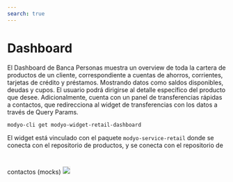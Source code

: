 ```yaml
---
search: true
---
```


# Dashboard 

El Dashboard de Banca Personas muestra un overview de toda la cartera de productos de un cliente, correspondiente a cuentas de ahorros, corrientes, tarjetas de crédito y préstamos. Mostrando datos como saldos disponibles, deudas y cupos. El usuario podrá dirigirse al detalle específico del producto que desee.
Adicionalmente, cuenta con un panel de transferencias rápidas a contactos, que redirecciona al widget de transferencias con los datos a través de Query Params.

```bash
modyo-cli get modyo-widget-retail-dashboard
```

El widget está vinculado con el paquete `modyo-service-retail` donde se conecta con el repositorio de productos, y se conecta con el repositorio de contactos (mocks)
<img src="/assets/img/dynamic/experiences/retail/dashboard.jpg" style="border: 1px solid #EEE; margin-top: 40px">

<!--
### Componentes del Design System

- MApp
- MButton
- MIcon
- MQuickAction
- MSelect
- MCurrency
- MSkeleton

### Variables de Liquid
- product-path-saving
- product-path-checking
- product-path-credit-card
- product-path-loans
- transfers-path
- api-user-id
- api-path
- use-authentication
- mock-contacts
- mock-products
- mock-categories
-->
